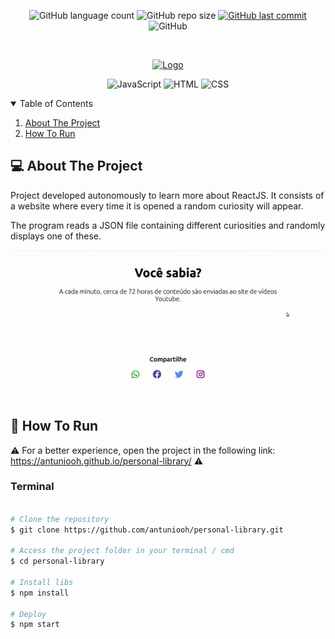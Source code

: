 <p align="center">
  <img alt="GitHub language count" src="https://img.shields.io/github/languages/count/antuniooh/personal-library">

  <img alt="GitHub repo size" src="https://img.shields.io/github/repo-size/antuniooh/personal-library">
  
  <a href="https://github.com/antuniooh/personal-library/commits/master">
    <img alt="GitHub last commit" src="https://img.shields.io/github/last-commit/antuniooh/personal-library">
  </a>
  
   <img alt="GitHub" src="https://img.shields.io/github/license/antuniooh/personal-library">
</p>

<!-- PROJECT LOGO -->
<br />
<p align="center">
  <a href="https://github.com/antuniooh/personal-library">
    <img src="https://s2.glbimg.com/Ecj1Ne9SZuc5gQzJC44S96yPUhk=/e.glbimg.com/og/ed/f/original/2019/05/17/machado_de_assis_real.jpg" alt="Logo" width="550">
  </a>
</p>

<p align="center">
  <img alt="JavaScript" src="https://img.shields.io/badge/JavaScript-yellow?style=for-the-badge&logo=javascript&logoColor=white"/>
  <img alt="HTML" src="https://img.shields.io/badge/HTML-orange?style=for-the-badge&logo=html5&logoColor=white"/>
  <img alt="CSS" src="https://img.shields.io/badge/CSS-darkblue?style=for-the-badge&logo=css3&logoColor=white"/>
</p>


<!-- TABLE OF CONTENTS -->
<details open="open">
  <summary>Table of Contents</summary>
  <ol>
    <li>
      <a href="#-about-the-project">About The Project</a>
    </li>
    <li>
      <a href="#-how-to-run">How To Run</a>
    </li>
  </ol>
</details>


<!-- ABOUT THE PROJECT -->
## 💻 About The Project
Project developed autonomously to learn more about ReactJS. It consists of a website where every time it is opened a random curiosity will appear.

The program reads a JSON file containing different curiosities and randomly displays one of these.

![app](https://github.com/antuniooh/personal-library/blob/master/images/app.gif)


<!-- HOW TO RUN -->
## 🚀 How To Run

⚠️ For a better experience, open the project in the following link: https://antuniooh.github.io/personal-library/ ⚠️

### Terminal
```bash

# Clone the repository
$ git clone https://github.com/antuniooh/personal-library.git

# Access the project folder in your terminal / cmd
$ cd personal-library

# Install libs
$ npm install

# Deploy
$ npm start


```
